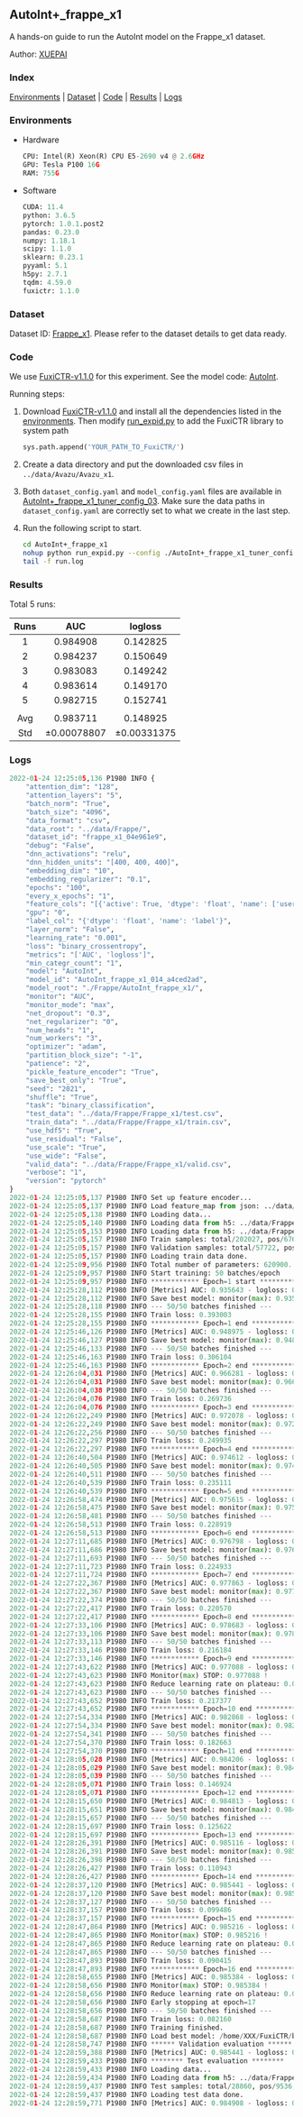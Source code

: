 ## AutoInt+_frappe_x1

A hands-on guide to run the AutoInt model on the Frappe_x1 dataset.

Author: [XUEPAI](https://github.com/xue-pai)

### Index
[Environments](#Environments) | [Dataset](#Dataset) | [Code](#Code) | [Results](#Results) | [Logs](#Logs)

### Environments
+ Hardware

  ```python
  CPU: Intel(R) Xeon(R) CPU E5-2690 v4 @ 2.6GHz
  GPU: Tesla P100 16G
  RAM: 755G

  ```

+ Software

  ```python
  CUDA: 11.4
  python: 3.6.5
  pytorch: 1.0.1.post2
  pandas: 0.23.0
  numpy: 1.18.1
  scipy: 1.1.0
  sklearn: 0.23.1
  pyyaml: 5.1
  h5py: 2.7.1
  tqdm: 4.59.0
  fuxictr: 1.1.0
  ```

### Dataset
Dataset ID: [Frappe_x1](https://github.com/openbenchmark/BARS/blob/master/ctr_prediction/datasets/Frappe/README.md#Frappe_x1). Please refer to the dataset details to get data ready.

### Code

We use [FuxiCTR-v1.1.0](https://github.com/xue-pai/FuxiCTR/tree/v1.1.0) for this experiment. See the model code: [AutoInt](https://github.com/xue-pai/FuxiCTR/blob/v1.1.0/fuxictr/pytorch/models/AutoInt.py).

Running steps:

1. Download [FuxiCTR-v1.1.0](https://github.com/xue-pai/FuxiCTR/archive/refs/tags/v1.1.0.zip) and install all the dependencies listed in the [environments](#environments). Then modify [run_expid.py](./run_expid.py#L5) to add the FuxiCTR library to system path
    
    ```python
    sys.path.append('YOUR_PATH_TO_FuxiCTR/')
    ```

2. Create a data directory and put the downloaded csv files in `../data/Avazu/Avazu_x1`.

3. Both `dataset_config.yaml` and `model_config.yaml` files are available in [AutoInt+_frappe_x1_tuner_config_03](./AutoInt+_frappe_x1_tuner_config_03). Make sure the data paths in `dataset_config.yaml` are correctly set to what we create in the last step.

4. Run the following script to start.

    ```bash
    cd AutoInt+_frappe_x1
    nohup python run_expid.py --config ./AutoInt+_frappe_x1_tuner_config_03 --expid AutoInt_frappe_x1_014_a4ced2ad --gpu 0 > run.log &
    tail -f run.log
    ```

### Results

Total 5 runs:

| Runs | AUC | logloss  |
|:--------------------:|:--------------------:|:--------------------:|
| 1 | 0.984908 | 0.142825  |
| 2 | 0.984237 | 0.150649  |
| 3 | 0.983083 | 0.149242  |
| 4 | 0.983614 | 0.149170  |
| 5 | 0.982715 | 0.152741  |
| | | | 
| Avg | 0.983711 | 0.148925 |
| Std | &#177;0.00078807 | &#177;0.00331375 |


### Logs
```python
2022-01-24 12:25:05,136 P1980 INFO {
    "attention_dim": "128",
    "attention_layers": "5",
    "batch_norm": "True",
    "batch_size": "4096",
    "data_format": "csv",
    "data_root": "../data/Frappe/",
    "dataset_id": "frappe_x1_04e961e9",
    "debug": "False",
    "dnn_activations": "relu",
    "dnn_hidden_units": "[400, 400, 400]",
    "embedding_dim": "10",
    "embedding_regularizer": "0.1",
    "epochs": "100",
    "every_x_epochs": "1",
    "feature_cols": "[{'active': True, 'dtype': 'float', 'name': ['user', 'item', 'daytime', 'weekday', 'isweekend', 'homework', 'cost', 'weather', 'country', 'city'], 'type': 'categorical'}]",
    "gpu": "0",
    "label_col": "{'dtype': 'float', 'name': 'label'}",
    "layer_norm": "False",
    "learning_rate": "0.001",
    "loss": "binary_crossentropy",
    "metrics": "['AUC', 'logloss']",
    "min_categr_count": "1",
    "model": "AutoInt",
    "model_id": "AutoInt_frappe_x1_014_a4ced2ad",
    "model_root": "./Frappe/AutoInt_frappe_x1/",
    "monitor": "AUC",
    "monitor_mode": "max",
    "net_dropout": "0.3",
    "net_regularizer": "0",
    "num_heads": "1",
    "num_workers": "3",
    "optimizer": "adam",
    "partition_block_size": "-1",
    "patience": "2",
    "pickle_feature_encoder": "True",
    "save_best_only": "True",
    "seed": "2021",
    "shuffle": "True",
    "task": "binary_classification",
    "test_data": "../data/Frappe/Frappe_x1/test.csv",
    "train_data": "../data/Frappe/Frappe_x1/train.csv",
    "use_hdf5": "True",
    "use_residual": "False",
    "use_scale": "True",
    "use_wide": "False",
    "valid_data": "../data/Frappe/Frappe_x1/valid.csv",
    "verbose": "1",
    "version": "pytorch"
}
2022-01-24 12:25:05,137 P1980 INFO Set up feature encoder...
2022-01-24 12:25:05,137 P1980 INFO Load feature_map from json: ../data/Frappe/frappe_x1_04e961e9/feature_map.json
2022-01-24 12:25:05,138 P1980 INFO Loading data...
2022-01-24 12:25:05,140 P1980 INFO Loading data from h5: ../data/Frappe/frappe_x1_04e961e9/train.h5
2022-01-24 12:25:05,153 P1980 INFO Loading data from h5: ../data/Frappe/frappe_x1_04e961e9/valid.h5
2022-01-24 12:25:05,157 P1980 INFO Train samples: total/202027, pos/67604, neg/134423, ratio/33.46%, blocks/1
2022-01-24 12:25:05,157 P1980 INFO Validation samples: total/57722, pos/19063, neg/38659, ratio/33.03%, blocks/1
2022-01-24 12:25:05,157 P1980 INFO Loading train data done.
2022-01-24 12:25:09,956 P1980 INFO Total number of parameters: 620900.
2022-01-24 12:25:09,957 P1980 INFO Start training: 50 batches/epoch
2022-01-24 12:25:09,957 P1980 INFO ************ Epoch=1 start ************
2022-01-24 12:25:28,112 P1980 INFO [Metrics] AUC: 0.935643 - logloss: 0.579823
2022-01-24 12:25:28,112 P1980 INFO Save best model: monitor(max): 0.935643
2022-01-24 12:25:28,118 P1980 INFO --- 50/50 batches finished ---
2022-01-24 12:25:28,155 P1980 INFO Train loss: 0.393003
2022-01-24 12:25:28,155 P1980 INFO ************ Epoch=1 end ************
2022-01-24 12:25:46,126 P1980 INFO [Metrics] AUC: 0.948975 - logloss: 0.270141
2022-01-24 12:25:46,127 P1980 INFO Save best model: monitor(max): 0.948975
2022-01-24 12:25:46,133 P1980 INFO --- 50/50 batches finished ---
2022-01-24 12:25:46,163 P1980 INFO Train loss: 0.306104
2022-01-24 12:25:46,163 P1980 INFO ************ Epoch=2 end ************
2022-01-24 12:26:04,031 P1980 INFO [Metrics] AUC: 0.966281 - logloss: 0.218559
2022-01-24 12:26:04,031 P1980 INFO Save best model: monitor(max): 0.966281
2022-01-24 12:26:04,038 P1980 INFO --- 50/50 batches finished ---
2022-01-24 12:26:04,076 P1980 INFO Train loss: 0.269736
2022-01-24 12:26:04,076 P1980 INFO ************ Epoch=3 end ************
2022-01-24 12:26:22,249 P1980 INFO [Metrics] AUC: 0.972078 - logloss: 0.205682
2022-01-24 12:26:22,249 P1980 INFO Save best model: monitor(max): 0.972078
2022-01-24 12:26:22,256 P1980 INFO --- 50/50 batches finished ---
2022-01-24 12:26:22,297 P1980 INFO Train loss: 0.249935
2022-01-24 12:26:22,297 P1980 INFO ************ Epoch=4 end ************
2022-01-24 12:26:40,504 P1980 INFO [Metrics] AUC: 0.974612 - logloss: 0.190516
2022-01-24 12:26:40,505 P1980 INFO Save best model: monitor(max): 0.974612
2022-01-24 12:26:40,511 P1980 INFO --- 50/50 batches finished ---
2022-01-24 12:26:40,539 P1980 INFO Train loss: 0.235111
2022-01-24 12:26:40,539 P1980 INFO ************ Epoch=5 end ************
2022-01-24 12:26:58,474 P1980 INFO [Metrics] AUC: 0.975615 - logloss: 0.188210
2022-01-24 12:26:58,475 P1980 INFO Save best model: monitor(max): 0.975615
2022-01-24 12:26:58,481 P1980 INFO --- 50/50 batches finished ---
2022-01-24 12:26:58,513 P1980 INFO Train loss: 0.228919
2022-01-24 12:26:58,513 P1980 INFO ************ Epoch=6 end ************
2022-01-24 12:27:11,685 P1980 INFO [Metrics] AUC: 0.976798 - logloss: 0.203701
2022-01-24 12:27:11,686 P1980 INFO Save best model: monitor(max): 0.976798
2022-01-24 12:27:11,693 P1980 INFO --- 50/50 batches finished ---
2022-01-24 12:27:11,723 P1980 INFO Train loss: 0.224933
2022-01-24 12:27:11,724 P1980 INFO ************ Epoch=7 end ************
2022-01-24 12:27:22,367 P1980 INFO [Metrics] AUC: 0.977863 - logloss: 0.166569
2022-01-24 12:27:22,367 P1980 INFO Save best model: monitor(max): 0.977863
2022-01-24 12:27:22,374 P1980 INFO --- 50/50 batches finished ---
2022-01-24 12:27:22,417 P1980 INFO Train loss: 0.220570
2022-01-24 12:27:22,417 P1980 INFO ************ Epoch=8 end ************
2022-01-24 12:27:33,106 P1980 INFO [Metrics] AUC: 0.978683 - logloss: 0.188115
2022-01-24 12:27:33,106 P1980 INFO Save best model: monitor(max): 0.978683
2022-01-24 12:27:33,113 P1980 INFO --- 50/50 batches finished ---
2022-01-24 12:27:33,146 P1980 INFO Train loss: 0.216184
2022-01-24 12:27:33,146 P1980 INFO ************ Epoch=9 end ************
2022-01-24 12:27:43,622 P1980 INFO [Metrics] AUC: 0.977088 - logloss: 0.171503
2022-01-24 12:27:43,623 P1980 INFO Monitor(max) STOP: 0.977088 !
2022-01-24 12:27:43,623 P1980 INFO Reduce learning rate on plateau: 0.000100
2022-01-24 12:27:43,623 P1980 INFO --- 50/50 batches finished ---
2022-01-24 12:27:43,652 P1980 INFO Train loss: 0.217377
2022-01-24 12:27:43,652 P1980 INFO ************ Epoch=10 end ************
2022-01-24 12:27:54,334 P1980 INFO [Metrics] AUC: 0.982868 - logloss: 0.144701
2022-01-24 12:27:54,334 P1980 INFO Save best model: monitor(max): 0.982868
2022-01-24 12:27:54,341 P1980 INFO --- 50/50 batches finished ---
2022-01-24 12:27:54,370 P1980 INFO Train loss: 0.182663
2022-01-24 12:27:54,370 P1980 INFO ************ Epoch=11 end ************
2022-01-24 12:28:05,028 P1980 INFO [Metrics] AUC: 0.984206 - logloss: 0.140951
2022-01-24 12:28:05,029 P1980 INFO Save best model: monitor(max): 0.984206
2022-01-24 12:28:05,039 P1980 INFO --- 50/50 batches finished ---
2022-01-24 12:28:05,071 P1980 INFO Train loss: 0.146924
2022-01-24 12:28:05,071 P1980 INFO ************ Epoch=12 end ************
2022-01-24 12:28:15,650 P1980 INFO [Metrics] AUC: 0.984813 - logloss: 0.142823
2022-01-24 12:28:15,651 P1980 INFO Save best model: monitor(max): 0.984813
2022-01-24 12:28:15,657 P1980 INFO --- 50/50 batches finished ---
2022-01-24 12:28:15,697 P1980 INFO Train loss: 0.125622
2022-01-24 12:28:15,697 P1980 INFO ************ Epoch=13 end ************
2022-01-24 12:28:26,391 P1980 INFO [Metrics] AUC: 0.985116 - logloss: 0.142445
2022-01-24 12:28:26,391 P1980 INFO Save best model: monitor(max): 0.985116
2022-01-24 12:28:26,398 P1980 INFO --- 50/50 batches finished ---
2022-01-24 12:28:26,427 P1980 INFO Train loss: 0.110943
2022-01-24 12:28:26,427 P1980 INFO ************ Epoch=14 end ************
2022-01-24 12:28:37,120 P1980 INFO [Metrics] AUC: 0.985441 - logloss: 0.142812
2022-01-24 12:28:37,120 P1980 INFO Save best model: monitor(max): 0.985441
2022-01-24 12:28:37,127 P1980 INFO --- 50/50 batches finished ---
2022-01-24 12:28:37,157 P1980 INFO Train loss: 0.099486
2022-01-24 12:28:37,157 P1980 INFO ************ Epoch=15 end ************
2022-01-24 12:28:47,864 P1980 INFO [Metrics] AUC: 0.985216 - logloss: 0.150305
2022-01-24 12:28:47,865 P1980 INFO Monitor(max) STOP: 0.985216 !
2022-01-24 12:28:47,865 P1980 INFO Reduce learning rate on plateau: 0.000010
2022-01-24 12:28:47,865 P1980 INFO --- 50/50 batches finished ---
2022-01-24 12:28:47,893 P1980 INFO Train loss: 0.090415
2022-01-24 12:28:47,893 P1980 INFO ************ Epoch=16 end ************
2022-01-24 12:28:58,655 P1980 INFO [Metrics] AUC: 0.985384 - logloss: 0.147964
2022-01-24 12:28:58,656 P1980 INFO Monitor(max) STOP: 0.985384 !
2022-01-24 12:28:58,656 P1980 INFO Reduce learning rate on plateau: 0.000001
2022-01-24 12:28:58,656 P1980 INFO Early stopping at epoch=17
2022-01-24 12:28:58,656 P1980 INFO --- 50/50 batches finished ---
2022-01-24 12:28:58,687 P1980 INFO Train loss: 0.082160
2022-01-24 12:28:58,687 P1980 INFO Training finished.
2022-01-24 12:28:58,687 P1980 INFO Load best model: /home/XXX/FuxiCTR/benchmarks/Frappe/AutoInt_frappe_x1/frappe_x1_04e961e9/AutoInt_frappe_x1_014_a4ced2ad.model
2022-01-24 12:28:58,747 P1980 INFO ****** Validation evaluation ******
2022-01-24 12:28:59,388 P1980 INFO [Metrics] AUC: 0.985441 - logloss: 0.142812
2022-01-24 12:28:59,433 P1980 INFO ******** Test evaluation ********
2022-01-24 12:28:59,433 P1980 INFO Loading data...
2022-01-24 12:28:59,434 P1980 INFO Loading data from h5: ../data/Frappe/frappe_x1_04e961e9/test.h5
2022-01-24 12:28:59,437 P1980 INFO Test samples: total/28860, pos/9536, neg/19324, ratio/33.04%, blocks/1
2022-01-24 12:28:59,437 P1980 INFO Loading test data done.
2022-01-24 12:28:59,771 P1980 INFO [Metrics] AUC: 0.984908 - logloss: 0.142825

```
